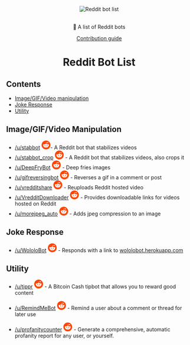 <p align="center">
  <img src="/bot_snoo.png" width="150" alt="Reddit bot list"/>
  <br>
  <br>
</p>
<p align="center">🤖 A list of Reddit bots</p>
<p align="center">
  <a href="/CONTRIBUTING.md">Contribution guide</a>
</p>
<h1 align="center">Reddit Bot List</h1>
  
## Contents

- [Image/GIF/Video manipulation](#imagegifvideo-manipulation)
- [Joke Response](#joke-response)
- [Utility](#utility)

## Image/GIF/Video Manipulation

- [/u/stabbot](Bots/stabbot.md)  [![Link to User][extlink]](http://reddit.com/u/stabbot)- A Reddit bot that stabilizes videos
- [/u/stabbot_crop](Bots/stabbot_crop.md) [![Link to User][extlink]](http://reddit.com/u/stabbot_crop) - A Reddit bot that stabilizes videos, also crops it 
- [/u/DeepFryBot](Bots/DeepFryBot.md) [![Link to User][extlink]](http://reddit.com/u/DeepFryBot) - Deep fries images
- [/u/gifreversingbot](Bots/gifreversingbot.md) [![Link to User][extlink]](http://reddit.com/u/gifreversingbot) - Reverses a gif in a comment or post
- [/u/vredditshare](Bots/vredditshare.md) [![Link to User][extlink]](http://reddit.com/u/vredditshare) - Reuploads Reddit hosted video
- [/u/VredditDownloader](Bots/VredditDownloader.md) [![Link to User][extlink]](http://reddit.com/u/VredditDownloader) - Provides downloadable links for videos hosted on Reddit
- [/u/morejpeg_auto](Bots/morejpeg_auto.md) [![Link to User][extlink]](http://reddit.com/u/morejpeg_auto) - Adds jpeg compression to an image

## Joke Response

- [/u/WololoBot](Bots/WololoBot.md) [![Link to User][extlink]](http://reddit.com/u/WololoBot) - Responds with a link to [wololobot.herokuapp.com](https://wololobot.herokuapp.com)

## Utility

- [/u/tippr](Bots/tippr.md) [![Link to User][extlink]](http://reddit.com/u/tippr) - A Bitcoin Cash tipbot that allows you to reward good content

- [/u/RemindMeBot](Bots/RemindMeBot.md) [![Link to User][extlink]](http://reddit.com/u/RemindMeBot) - Remind a user about a comment or thread for later use

- [/u/profanitycounter](Bots/profanitycounter.md) [![Link to User][extlink]](http://reddit.com/u/profanitycounter) - Generate a comprehensive, automatic profanity report for any user, or yourself.

[extlink]: reddit_icon.png "Link to User"
